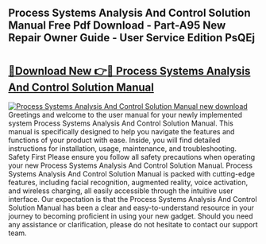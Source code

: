 ## Process Systems Analysis And Control Solution Manual Free Pdf Download - Part-A95 New Repair Owner Guide - User Service Edition PsQEj

# <h2><a href="http://bc74428.oget.top/?id=Process+Systems+Analysis+And+Control+Solution+Manual">🔗Download New 👉🔴 Process Systems Analysis And Control Solution Manual</a></h2>

[![Process Systems Analysis And Control Solution Manual new download](https://i.imgur.com/5g1atiW.png)](http://bc74428.oget.top/?id=Process+Systems+Analysis+And+Control+Solution+Manual)
Greetings and welcome to the user manual for your newly implemented system Process Systems Analysis And Control Solution Manual. This manual is specifically designed to help you navigate the features and functions of your product with ease. Inside, you will find detailed instructions for installation, usage, maintenance, and troubleshooting. Safety First Please ensure you follow all safety precautions when operating your new Process Systems Analysis And Control Solution Manual. Process Systems Analysis And Control Solution Manual is packed with cutting-edge features, including facial recognition, augmented reality, voice activation, and wireless charging, all easily accessible through the intuitive user interface. Our expectation is that the Process Systems Analysis And Control Solution Manual has been a clear and easy-to-understand resource in your journey to becoming proficient in using your new gadget. Should you need any assistance or clarification, please do not hesitate to contact our support team.
